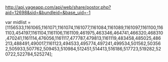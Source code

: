 http://api.yageapp.com/api/web/share/postor.php?aid=12698&sid=&bundleid=&base_uid=-1



<script>
var mid = '1156533';

var patharray = {"1156533":{"playurl":"http:\/\/cdn.yingxuapp.cn\/pfc\/2023\/4-1\/252\/1508052--2271315119.m4a","media":"a","cover":"http:\/\/napi.yingxuapp.cn\/pastorfcpic\/imginfo.php?type=fc_cover&fcid=822481&uid=1508052&cover_ts=1680320838"},"1161065":{"playurl":"http:\/\/cdn.yingxuapp.cn\/pfc\/2023\/4-3\/252\/1508052--83243052.m4a","media":"a","cover":"http:\/\/napi.yingxuapp.cn\/pastorfcpic\/imginfo.php?type=fc_cover&fcid=825540&uid=1508052&cover_ts=1680530158"},"1161071":{"playurl":"http:\/\/cdn.yingxuapp.cn\/pfc\/2023\/4-3\/252\/1508052--3938061718.m4a","media":"a","cover":"http:\/\/napi.yingxuapp.cn\/pastorfcpic\/imginfo.php?type=fc_cover&fcid=825544&uid=1508052&cover_ts=1680530228"},"1161074":{"playurl":"http:\/\/cdn.yingxuapp.cn\/pfc\/2023\/4-3\/252\/1508052--4013802137.m4a","media":"a","cover":"http:\/\/napi.yingxuapp.cn\/pastorfcpic\/imginfo.php?type=fc_cover&fcid=825547&uid=1508052&cover_ts=1680530281"},"1161077":{"playurl":"http:\/\/cdn.yingxuapp.cn\/pfc\/2023\/4-3\/252\/1508052--307779111.mp4","media":"a","cover":"http:\/\/napi.yingxuapp.cn\/pastorfcpic\/imginfo.php?type=fc_cover&fcid=825550&uid=1508052&cover_ts=1680530324"},"1161084":{"playurl":"http:\/\/cdn.yingxuapp.cn\/pfc\/2023\/4-3\/252\/1508052--3823282276.m4a","media":"a","cover":"http:\/\/napi.yingxuapp.cn\/pastorfcpic\/imginfo.php?type=fc_cover&fcid=825557&uid=1508052&cover_ts=1680530396"},"1161089":{"playurl":"http:\/\/cdn.yingxuapp.cn\/pfc\/2023\/4-3\/252\/1508052--3516496227.m4a","media":"a","cover":"http:\/\/napi.yingxuapp.cn\/pastorfcpic\/imginfo.php?type=fc_cover&fcid=825560&uid=1508052&cover_ts=1680530441"},"1161097":{"playurl":"http:\/\/cdn.yingxuapp.cn\/pfc\/2023\/4-3\/252\/1508052--3192328835.m4a","media":"a","cover":"http:\/\/napi.yingxuapp.cn\/pastorfcpic\/imginfo.php?type=fc_cover&fcid=825566&uid=1508052&cover_ts=1680530487"},"1161100":{"playurl":"http:\/\/cdn.yingxuapp.cn\/pfc\/2023\/4-3\/252\/1508052--750694731.mp4","media":"a","cover":"http:\/\/napi.yingxuapp.cn\/pastorfcpic\/imginfo.php?type=fc_cover&fcid=825568&uid=1508052&cover_ts=1680530552"},"1161103":{"playurl":"http:\/\/cdn.yingxuapp.cn\/pfc\/2023\/4-3\/252\/1508052--2441302327.mp4","media":"a","cover":"http:\/\/napi.yingxuapp.cn\/pastorfcpic\/imginfo.php?type=fc_cover&fcid=825571&uid=1508052&cover_ts=1680530599"},"454197":{"playurl":"http:\/\/cdn.yingxuapp.cn\/pfc\/2022\/3-23\/252\/1508052--2128609366.m4a","media":"a","cover":"http:\/\/napi.yingxuapp.cn\/pastorfcpic\/imginfo.php?type=fc_cover&fcid=318662&uid=1508052&cover_ts=0"},"1161104":{"playurl":"http:\/\/cdn.yingxuapp.cn\/pfc\/2023\/4-3\/252\/1508052--330556240.m4a","media":"a","cover":"http:\/\/napi.yingxuapp.cn\/pastorfcpic\/imginfo.php?type=fc_cover&fcid=825572&uid=1508052&cover_ts=1680530646"},"1161106":{"playurl":"http:\/\/cdn.yingxuapp.cn\/pfc\/2023\/4-3\/252\/1508052--1824585178.mp4","media":"a","cover":"http:\/\/napi.yingxuapp.cn\/pastorfcpic\/imginfo.php?type=fc_cover&fcid=825573&uid=1508052&cover_ts=1680530709"},"1161109":{"playurl":"http:\/\/cdn.yingxuapp.cn\/pfc\/2023\/4-3\/252\/1508052--3877791571.m4a","media":"a","cover":"http:\/\/napi.yingxuapp.cn\/pastorfcpic\/imginfo.php?type=fc_cover&fcid=825576&uid=1508052&cover_ts=1680530778"},"461975":{"playurl":"http:\/\/cdn.yingxuapp.cn\/pfc\/2022\/3-27\/252\/1508052--3133505731.m4a","media":"a","cover":"http:\/\/napi.yingxuapp.cn\/pastorfcpic\/imginfo.php?type=fc_cover&fcid=324278&uid=1508052&cover_ts=0"},"463346":{"playurl":"http:\/\/cdn.yingxuapp.cn\/pfc\/2022\/3-28\/252\/1508052--4060514822.m4a","media":"a","cover":"http:\/\/napi.yingxuapp.cn\/pastorfcpic\/imginfo.php?type=fc_cover&fcid=325157&uid=1508052&cover_ts=0"},"464741":{"playurl":"http:\/\/cdn.yingxuapp.cn\/pfc\/2022\/3-29\/252\/1508052--3604676590.m4a","media":"a","cover":"http:\/\/napi.yingxuapp.cn\/pastorfcpic\/imginfo.php?type=fc_cover&fcid=326053&uid=1508052&cover_ts=1648553919"},"466320":{"playurl":"http:\/\/cdn.yingxuapp.cn\/pfc\/2022\/3-30\/252\/1508052--1157556647.m4a","media":"a","cover":"http:\/\/napi.yingxuapp.cn\/pastorfcpic\/imginfo.php?type=fc_cover&fcid=327110&uid=1508052&cover_ts=1648640214"},"468310":{"playurl":"http:\/\/cdn.yingxuapp.cn\/pfc\/2022\/3-31\/252\/1508052--2491883108.mp4","media":"a","cover":"http:\/\/napi.yingxuapp.cn\/pastorfcpic\/imginfo.php?type=fc_cover&fcid=328544&uid=1508052&cover_ts=0"},"470241":{"playurl":"http:\/\/cdn.yingxuapp.cn\/pfc\/2022\/4-1\/252\/1508052--380291359.mp4","media":"a","cover":"http:\/\/napi.yingxuapp.cn\/pastorfcpic\/imginfo.php?type=fc_cover&fcid=329897&uid=1508052&cover_ts=0"},"1161114":{"playurl":"http:\/\/cdn.yingxuapp.cn\/pfc\/2023\/4-3\/252\/1508052--2525690347.mp4","media":"a","cover":"http:\/\/napi.yingxuapp.cn\/pastorfcpic\/imginfo.php?type=fc_cover&fcid=825580&uid=1508052&cover_ts=1680530833"},"476056":{"playurl":"http:\/\/cdn.yingxuapp.cn\/pfc\/2022\/4-4\/252\/1508052--763842483.m4a","media":"a","cover":"http:\/\/napi.yingxuapp.cn\/pastorfcpic\/imginfo.php?type=fc_cover&fcid=334047&uid=1508052&cover_ts=0"},"1161117":{"playurl":"http:\/\/cdn.yingxuapp.cn\/pfc\/2023\/4-3\/252\/1508052--830753271.m4a","media":"a","cover":"http:\/\/napi.yingxuapp.cn\/pastorfcpic\/imginfo.php?type=fc_cover&fcid=825583&uid=1508052&cover_ts=1680530916"},"477787":{"playurl":"http:\/\/cdn.yingxuapp.cn\/pfc\/2022\/4-5\/252\/1508052--634340416.m4a","media":"a","cover":"http:\/\/napi.yingxuapp.cn\/pastorfcpic\/imginfo.php?type=fc_cover&fcid=335238&uid=1508052&cover_ts=1649157298"},"479813":{"playurl":"http:\/\/cdn.yingxuapp.cn\/pfc\/2022\/4-6\/252\/1508052--3706041178.m4a","media":"a","cover":"http:\/\/napi.yingxuapp.cn\/pastorfcpic\/imginfo.php?type=fc_cover&fcid=336625&uid=1508052&cover_ts=0"},"1161119":{"playurl":"http:\/\/cdn.yingxuapp.cn\/pfc\/2023\/4-3\/252\/1508052--2131211527.mp4","media":"a","cover":"http:\/\/napi.yingxuapp.cn\/pastorfcpic\/imginfo.php?type=fc_cover&fcid=825585&uid=1508052&cover_ts=1680530986"},"483458":{"playurl":"http:\/\/cdn.yingxuapp.cn\/pfc\/2022\/4-8\/252\/1508052--2166249568.m4a","media":"a","cover":"http:\/\/napi.yingxuapp.cn\/pastorfcpic\/imginfo.php?type=fc_cover&fcid=339230&uid=1508052&cover_ts=0"},"485025":{"playurl":"http:\/\/cdn.yingxuapp.cn\/pfc\/2022\/4-9\/252\/1508052--886781675.m4a","media":"a","cover":"http:\/\/napi.yingxuapp.cn\/pastorfcpic\/imginfo.php?type=fc_cover&fcid=340319&uid=1508052&cover_ts=0"},"486213":{"playurl":"http:\/\/cdn.yingxuapp.cn\/pfc\/2022\/4-10\/252\/1508052--977308286.m4a","media":"a","cover":"http:\/\/napi.yingxuapp.cn\/pastorfcpic\/imginfo.php?type=fc_cover&fcid=341078&uid=1508052&cover_ts=0"},"488491":{"playurl":"http:\/\/cdn.yingxuapp.cn\/pfc\/2022\/4-11\/252\/1508052--2649349821.m4a","media":"a","cover":"http:\/\/napi.yingxuapp.cn\/pastorfcpic\/imginfo.php?type=fc_cover&fcid=342772&uid=1508052&cover_ts=0"},"490017":{"playurl":"http:\/\/cdn.yingxuapp.cn\/pfc\/2022\/4-12\/252\/1508052--650102767.m4a","media":"a","cover":"http:\/\/napi.yingxuapp.cn\/pastorfcpic\/imginfo.php?type=fc_cover&fcid=343764&uid=1508052&cover_ts=0"},"1161123":{"playurl":"http:\/\/cdn.yingxuapp.cn\/pfc\/2023\/4-3\/252\/1508052--1151853547.m4a","media":"a","cover":"http:\/\/napi.yingxuapp.cn\/pastorfcpic\/imginfo.php?type=fc_cover&fcid=825588&uid=1508052&cover_ts=1680531064"},"494533":{"playurl":"http:\/\/cdn.yingxuapp.cn\/pfc\/2022\/4-14\/252\/1508052--4259437454.m4a","media":"a","cover":"http:\/\/napi.yingxuapp.cn\/pastorfcpic\/imginfo.php?type=fc_cover&fcid=347090&uid=1508052&cover_ts=1649938665"},"495774":{"playurl":"http:\/\/cdn.yingxuapp.cn\/pfc\/2022\/4-15\/252\/1508052--4024542159.m4a","media":"a","cover":"http:\/\/napi.yingxuapp.cn\/pastorfcpic\/imginfo.php?type=fc_cover&fcid=347845&uid=1508052&cover_ts=0"},"497241":{"playurl":"http:\/\/cdn.yingxuapp.cn\/pfc\/2022\/4-16\/252\/1508052--2578693844.m4a","media":"a","cover":"http:\/\/napi.yingxuapp.cn\/pastorfcpic\/imginfo.php?type=fc_cover&fcid=348834&uid=1508052&cover_ts=1650100655"},"499534":{"playurl":"http:\/\/cdn.yingxuapp.cn\/pfc\/2022\/4-17\/252\/1508052--3797201671.m4a","media":"a","cover":"http:\/\/napi.yingxuapp.cn\/pastorfcpic\/imginfo.php?type=fc_cover&fcid=350430&uid=1508052&cover_ts=1650193418"},"501562":{"playurl":"http:\/\/cdn.yingxuapp.cn\/pfc\/2022\/4-18\/252\/1508052--3793967227.m4a","media":"a","cover":"http:\/\/napi.yingxuapp.cn\/pastorfcpic\/imginfo.php?type=fc_cover&fcid=351941&uid=1508052&cover_ts=0"},"503562":{"playurl":"http:\/\/cdn.yingxuapp.cn\/pfc\/2022\/4-19\/252\/1508052--4192417455.m4a","media":"a","cover":"http:\/\/napi.yingxuapp.cn\/pastorfcpic\/imginfo.php?type=fc_cover&fcid=353431&uid=1508052&cover_ts=0"},"505933":{"playurl":"http:\/\/cdn.yingxuapp.cn\/pfc\/2022\/4-20\/252\/1508052--1812946597.m4a","media":"a","cover":"http:\/\/napi.yingxuapp.cn\/pastorfcpic\/imginfo.php?type=fc_cover&fcid=355188&uid=1508052&cover_ts=0"},"507762":{"playurl":"http:\/\/cdn.yingxuapp.cn\/pfc\/2022\/4-21\/252\/1508052--949086625.m4a","media":"a","cover":"http:\/\/napi.yingxuapp.cn\/pastorfcpic\/imginfo.php?type=fc_cover&fcid=356567&uid=1508052&cover_ts=0"},"509453":{"playurl":"http:\/\/cdn.yingxuapp.cn\/pfc\/2022\/4-22\/252\/1508052--914121676.m4a","media":"a","cover":"http:\/\/napi.yingxuapp.cn\/pastorfcpic\/imginfo.php?type=fc_cover&fcid=357588&uid=1508052&cover_ts=0"},"510984":{"playurl":"http:\/\/cdn.yingxuapp.cn\/pfc\/2022\/4-23\/252\/1508052--4172726705.m4a","media":"a","cover":"http:\/\/napi.yingxuapp.cn\/pastorfcpic\/imginfo.php?type=fc_cover&fcid=358609&uid=1508052&cover_ts=0"},"512451":{"playurl":"http:\/\/cdn.yingxuapp.cn\/pfc\/2022\/4-24\/252\/1508052--3148859248.m4a","media":"a","cover":"http:\/\/napi.yingxuapp.cn\/pastorfcpic\/imginfo.php?type=fc_cover&fcid=359588&uid=1508052&cover_ts=1650789916"},"514413":{"playurl":"http:\/\/cdn.yingxuapp.cn\/pfc\/2022\/4-25\/252\/1508052--2745094638.m4a","media":"a","cover":"http:\/\/napi.yingxuapp.cn\/pastorfcpic\/imginfo.php?type=fc_cover&fcid=360924&uid=1508052&cover_ts=0"},"516186":{"playurl":"http:\/\/cdn.yingxuapp.cn\/pfc\/2022\/4-26\/252\/1508052--2714163014.m4a","media":"a","cover":"http:\/\/napi.yingxuapp.cn\/pastorfcpic\/imginfo.php?type=fc_cover&fcid=362062&uid=1508052&cover_ts=0"},"517723":{"playurl":"http:\/\/cdn.yingxuapp.cn\/pfc\/2022\/4-27\/252\/1508052--2223958626.m4a","media":"a","cover":"http:\/\/napi.yingxuapp.cn\/pastorfcpic\/imginfo.php?type=fc_cover&fcid=363135&uid=1508052&cover_ts=0"},"519282":{"playurl":"http:\/\/cdn.yingxuapp.cn\/pfc\/2022\/4-28\/252\/1508052--796755544.m4a","media":"a","cover":"http:\/\/napi.yingxuapp.cn\/pastorfcpic\/imginfo.php?type=fc_cover&fcid=364077&uid=1508052&cover_ts=1651146862"},"520722":{"playurl":"http:\/\/cdn.yingxuapp.cn\/pfc\/2022\/4-29\/252\/1508052--135884752.m4a","media":"a","cover":"http:\/\/napi.yingxuapp.cn\/pastorfcpic\/imginfo.php?type=fc_cover&fcid=365051&uid=1508052&cover_ts=0"},"522784":{"playurl":"http:\/\/cdn.yingxuapp.cn\/pfc\/2022\/4-30\/252\/1508052--2126669824.m4a","media":"a","cover":"http:\/\/napi.yingxuapp.cn\/pastorfcpic\/imginfo.php?type=fc_cover&fcid=366589&uid=1508052&cover_ts=0"},"525274":{"playurl":"http:\/\/cdn.yingxuapp.cn\/pfc\/2022\/5-1\/252\/1508052--1159044107.m4a","media":"a","cover":"http:\/\/napi.yingxuapp.cn\/pastorfcpic\/imginfo.php?type=fc_cover&fcid=368611&uid=1508052&cover_ts=0"}};

var midlist = [1156533,1161065,1161071,1161074,1161077,1161084,1161089,1161097,1161100,1161103,454197,1161104,1161106,1161109,461975,463346,464741,466320,468310,470241,1161114,476056,1161117,477787,479813,1161119,483458,485025,486213,488491,490017,1161123,494533,495774,497241,499534,501562,503562,505933,507762,509453,510984,512451,514413,516186,517723,519282,520722,522784,525274];
var media;

</script>

var midlist = [1156533,1161065,1161071,1161074,1161077,1161084,1161089,1161097,1161100,1161103,454197,1161104,1161106,1161109,461975,463346,464741,466320,468310,470241,1161114,476056,1161117,477787,479813,1161119,483458,485025,486213,488491,490017,1161123,494533,495774,497241,499534,501562,503562,505933,507762,509453,510984,512451,514413,516186,517723,519282,520722,522784,525274];